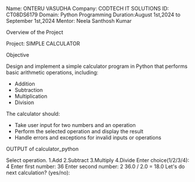 Name: ONTERU VASUDHA
Company: CODTECH IT SOLUTIONS
ID: CT08DS6179
Domain: Python Programming
Duration:August 1st,2024 to September 1st,2024
Mentor: Neela Santhosh Kumar

Overview of the Project

Project: SIMPLE CALCULATOR

Objective

Design and implement a simple calculator program in Python that performs basic arithmetic operations, including:
- Addition
- Subtraction
- Multiplication
- Division

The calculator should:
- Take user input for two numbers and an operation
- Perform the selected operation and display the result
- Handle errors and exceptions for invalid inputs or operations
  
OUTPUT of calculator_python

Select operation.
1.Add
2.Subtract
3.Multiply
4.Divide
Enter choice(1/2/3/4): 4
Enter first number: 36
Enter second number: 2
36.0 / 2.0 = 18.0
Let's do next calculation? (yes/no): 
